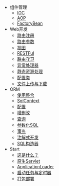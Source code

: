 * 组件管理
	* [IOC](/doc/component/ioc.md)
	* [AOP](/doc/component/aop.md)
	* [FactoryBean](/doc/component/factorybean.md)
* Web开发
	* [路由注册](/doc/web/router.md)
	* [路由参数](/doc/web/param.md)
	* [视图](/doc/web/view.md)
	* [RESTFul](/doc/web/rest.md)
	* [路由守卫](/doc/web/guard.md)
	* [异常处理器](/doc/web/ex.md)
	* [静态资源处理](/doc/web/static.md)
	* [配置类](/doc/web/config.md)
	* [文件上传与下载](/doc/web/file.md)
* ORM
	* [使用整合](/doc/orm/all.md)
	* [SqlContext](/doc/orm/context.md)
	* [配置](/doc/orm/config.md)
	* [增删改](/doc/orm/update.md)
	* [查询](/doc/orm/select.md)
	* [参数化SQL](/doc/orm/param.md)
	* [事务](/doc/orm/tran.md)
	* [注解式开发](/doc/orm/interface.md)
	* [SQL构造器](/doc/orm/builder.md)
* Start
	* [这是什么？](/doc/start/what.md)
	* [原生Servlet](/doc/start/servlet.md)
	* [ApplicationLoader](/doc/start/loader.md)
	* [启动任务与定时器](/doc/start/runner.md)
	* [打包部署](/doc/start/package.md)